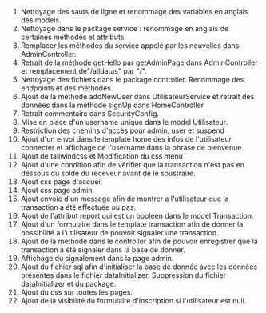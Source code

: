 1. Nettoyage des sauts de ligne et renommage des variables en anglais des models.
2. Nettoyage dans le package service : renommage en anglais de certaines méthodes et attributs.
3. Remplacer les méthodes du service appelé par les nouvelles dans AdminController.
4. Retrait de la méthode getHello par getAdminPage dans AdminController et remplacement de"/alldatas" par "/".
5. Nettoyage des fichiers dans le package controller. Renommage des endpoints et des méthodes.
6. Ajout de la méthode addNewUser dans UtilisateurService et retrait des données dans la méthode signUp dans HomeController.
7. Retrait commentaire dans SecurityConfig.
8. Mise en place d'un username unique dans le model Utilisateur.
9. Restriction des chemins d'accès pour admin, user et suspend
10. Ajout d'un envoi dans le template home des infos de l'utilisateur connecter et affichage de l'username dans la phrase de bienvenue.
11. Ajout de tailwindcss et Modification du css menu
12. Ajout d'une condition afin de vérifier que la transaction n'est pas en dessous du solde du receveur avant de le soustraire.
13. Ajout css page d'accueil
14. Ajout css page admin
15. Ajout envoie d'un message afin de montrer a l'utilisateur que la transaction a été effectuée ou pas.
16. Ajout de l'attribut report qui est un booléen dans le model Transaction.
17. Ajout d'un formulaire dans le template transaction afin de donner la possibilité à l'utilisateur de pouvoir signaler une transaction.
18. Ajout de la méthode dans le controller afin de pouvoir enregistrer que la transaction a été signaler dans la base de donner.
19. Affichage du signalement dans la page admin.
20. Ajout du fichier sql afin d'initialiser la base de donnée avec les données présentes dans le fichier dataInitializer. Suppression du fichier dataInitializer et du package.
21. Ajout du css sur toutes les pages.
22. Ajout de la visibilité du formulaire d'inscription si l'utilisateur est null.